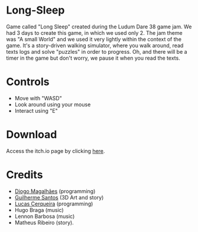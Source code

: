 # Long-Sleep
Game called "Long Sleep" created during the Ludum Dare 38 game jam. We had 3 days to create this game, 
in which we used only 2. The jam theme was "A small World" and we used it very lightly within the context of the game. 
It's a story-driven walking simulator, where you walk around, read texts logs and solve "puzzles" in order to progress. 
Oh, and there will be a timer in the game but don't worry, we pause it when you read the texts.

# Controls
- Move with "WASD"
- Look around using your mouse
- Interact using "E"

# Download
Access the itch.io page by clicking [here](https://gsantos.itch.io/longsleep).

# Credits
- [Diogo Magalhães](https://github.com/noc1243) (programming)
- [Guilherme Santos](https://github.com/guizx) (3D Art and story)
- [Lucas Cerqueira](https://github.com/Lucas-Cerqueira) (programming)
- Hugo Braga (music)
- Lennon Barbosa (music)
- Matheus Ribeiro (story).

